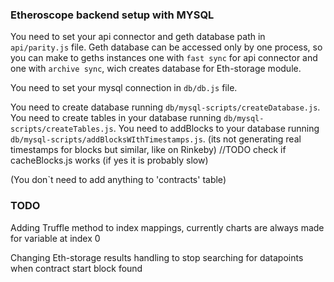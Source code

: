 ### Etheroscope backend setup with MYSQL
You need to set your api connector and geth database path in `api/parity.js` file.
Geth database can be accessed only by one process,
so you can make to geths instances one with `fast sync` for api connector
and one with `archive sync`,
wich creates database for Eth-storage module.

You need to set your mysql connection in `db/db.js` file.

You need to create database running `db/mysql-scripts/createDatabase.js`.
You need to create tables in your database running `db/mysql-scripts/createTables.js`.
You need to addBlocks to your database running `db/mysql-scripts/addBlocksWIthTimestamps.js`.
(its not generating real timestamps for blocks but similar, like on Rinkeby)
//TODO check if cacheBlocks.js works (if yes it is probably slow)

(You don`t need to add anything to 'contracts' table)

### TODO
Adding Truffle method to index mappings, currently charts
are always made for variable at index 0

Changing Eth-storage results handling
to stop searching for datapoints when contract start block found

